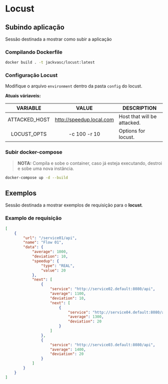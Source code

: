 # Locust

## Subindo aplicação

Sessão destinada a mostrar como subir a aplicação

### Compilando Dockerfile

```bash
docker build . -t jackvasc/locust:latest
```

### Configuração Locust

Modifique o arquivo `environment` dentro da pasta `config` do locust.

**Atuais váriaveis:**

|    VARIABLE   |           VALUE          | DESCRIPTION                 |
|:-------------:|:------------------------:|-----------------------------|
| ATTACKED_HOST | http://speedup.local.com | Host that will be attacked. |
|  LOCUST_OPTS  |       -c 100 -r 10       | Options for locust.         |

### Subir docker-compose
> **NOTA:** Compila e sobe o container, caso já esteja executando, destroi e sobe uma nova instância.

```bash
docker-compose up -d --build
```

## Exemplos

Sessão destinada a mostrar exemplos de requisição para o **locust**.

### Examplo de requisição

```json
[
    {
        "url": "/service01/api",
        "name": "Flow 01",
        "data": {
            "average": 1000,
            "deviation": 10,
            "speedup": {
                "type": "REAL",
                "value": 20
            },
            "next": [
                {
                    "service": "http://service02.default:8080/api",
                    "average": 1100,
                    "deviation": 10,
                    "next": [
                        {
                            "service": "http://service04.default:8080/api",
                            "average": 1300,
                            "deviation": 20
                        }
                    ]
                },
                {
                    "service": "http://service03.default:8080/api",
                    "average": 1400,
                    "deviation": 20
                }
            ]
        }
    }
]
```